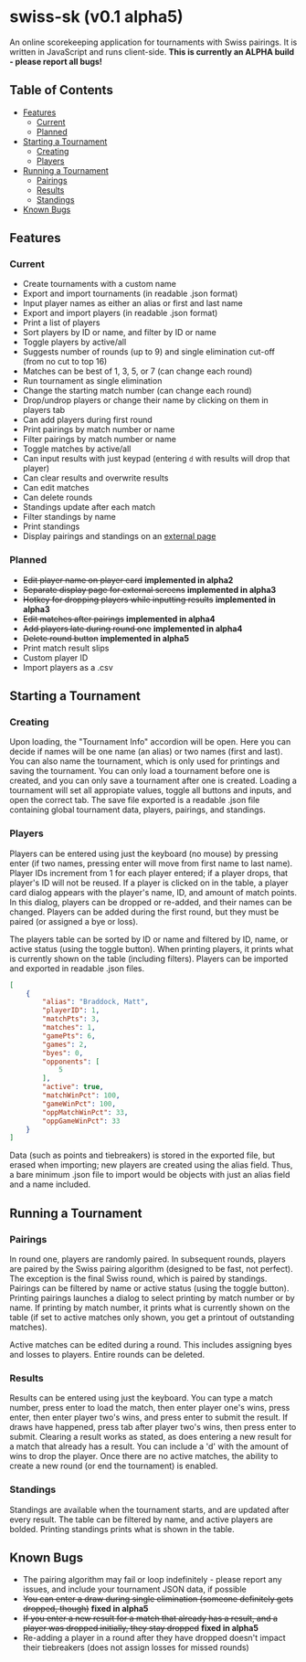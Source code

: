 # swiss-sk (v0.1 alpha5)
An online scorekeeping application for tournaments with Swiss pairings. It is written in JavaScript and runs client-side. **This is currently an ALPHA build - please report all bugs!**

## Table of Contents
- [Features](#Features)
  * [Current](#Current)
  * [Planned](#Planned)
- [Starting a Tournament](#Starting%20a%20Tournament)
  * [Creating](#Creating)
  * [Players](#Players)
- [Running a Tournament](#Running%20a%20Tournament)
  * [Pairings](#Pairings)
  * [Results](#Results)
  * [Standings](#Standings)
- [Known Bugs](#Known%20Bugs)

## Features

### Current
- Create tournaments with a custom name
- Export and import tournaments (in readable .json format)
- Input player names as either an alias or first and last name
- Export and import players (in readable .json format)
- Print a list of players
- Sort players by ID or name, and filter by ID or name
- Toggle players by active/all
- Suggests number of rounds (up to 9) and single elimination cut-off (from no cut to top 16)
- Matches can be best of 1, 3, 5, or 7 (can change each round)
- Run tournament as single elimination
- Change the starting match number (can change each round)
- Drop/undrop players or change their name by clicking on them in players tab
- Can add players during first round
- Print pairings by match number or name
- Filter pairings by match number or name
- Toggle matches by active/all
- Can input results with just keypad (entering `d` with results will drop that player)
- Can clear results and overwrite results
- Can edit matches
- Can delete rounds
- Standings update after each match
- Filter standings by name
- Print standings
- Display pairings and standings on an [external page](https://mattbraddock.com/swiss-sk/display.html)

### Planned
- ~~Edit player name on player card~~ **implemented in alpha2**
- ~~Separate display page for external screens~~ **implemented in alpha3**
- ~~Hotkey for dropping players while inputting results~~ **implemented in alpha3**
- ~~Edit matches after pairings~~ **implemented in alpha4**
- ~~Add players late during round one~~ **implemented in alpha4**
- ~~Delete round button~~ **implemented in alpha5**
- Print match result slips
- Custom player ID
- Import players as a .csv

## Starting a Tournament

### Creating
Upon loading, the "Tournament Info" accordion will be open. Here you can decide if names will be one name (an alias) or two names (first and last). You can also name the tournament, which is only used for printings and saving the tournament. You can only load a tournament before one is created, and you can only save a tournament after one is created. Loading a tournament will set all appropiate values, toggle all buttons and inputs, and open the correct tab. The save file exported is a readable .json file containing global tournament data, players, pairings, and standings.

### Players
Players can be entered using just the keyboard (no mouse) by pressing enter (if two names, pressing enter will move from first name to last name). Player IDs increment from 1 for each player entered; if a player drops, that player's ID will not be reused. If a player is clicked on in the table, a player card dialog appears with the player's name, ID, and amount of match points. In this dialog, players can be dropped or re-added, and their names can be changed. Players can be added during the first round, but they must be paired (or assigned a bye or loss).

The players table can be sorted by ID or name and filtered by ID, name, or active status (using the toggle button). When printing players, it prints what is currently shown on the table (including filters). Players can be imported and exported in readable .json files.

```JSON
[
	{
		"alias": "Braddock, Matt",
		"playerID": 1,
		"matchPts": 3,
		"matches": 1,
		"gamePts": 6,
		"games": 2,
		"byes": 0,
		"opponents": [
			5
		],
		"active": true,
		"matchWinPct": 100,
		"gameWinPct": 100,
		"oppMatchWinPct": 33,
		"oppGameWinPct": 33
	}
]
```
Data (such as points and tiebreakers) is stored in the exported file, but erased when importing; new players are created using the alias field. Thus, a bare minimum .json file to import would be objects with just an alias field and a name included.

## Running a Tournament

### Pairings
In round one, players are randomly paired. In subsequent rounds, players are paired by the Swiss pairing algorithm (designed to be fast, not perfect). The exception is the final Swiss round, which is paired by standings. Pairings can be filtered by name or active status (using the toggle button). Printing pairings launches a dialog to select printing by match number or by name. If printing by match number, it prints what is currently shown on the table (if set to active matches only shown, you get a printout of outstanding matches).

Active matches can be edited during a round. This includes assigning byes and losses to players. Entire rounds can be deleted.

### Results
Results can be entered using just the keyboard. You can type a match number, press enter to load the match, then enter player one's wins, press enter, then enter player two's wins, and press enter to submit the result. If draws have happened, press tab after player two's wins, then press enter to submit. Clearing a result works as stated, as does entering a new result for a match that already has a result. You can include a 'd' with the amount of wins to drop the player. Once there are no active matches, the ability to create a new round (or end the tournament) is enabled.

### Standings
Standings are available when the tournament starts, and are updated after every result. The table can be filtered by name, and active players are bolded. Printing standings prints what is shown in the table.

## Known Bugs
- The pairing algorithm may fail or loop indefinitely - please report any issues, and include your tournament JSON data, if possible
- ~~You can enter a draw during single elimination (someone definitely gets dropped, though)~~ **fixed in alpha5**
- ~~If you enter a new result for a match that already has a result, and a player was dropped initially, they stay dropped~~ **fixed in alpha5**
- Re-adding a player in a round after they have dropped doesn't impact their tiebreakers (does not assign losses for missed rounds)